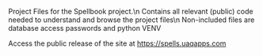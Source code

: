 Project Files for the Spellbook project.\n
Contains all relevant (public) code needed to understand and browse the project files\n
Non-included files are database access passwords and python VENV

Access the public release of the site at https://spells.uaqapps.com
